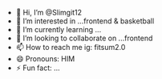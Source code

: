 - 👋 Hi, I’m @Slimgit12
- 👀 I’m interested in ...frontend & basketball
- 🌱 I’m currently learning ...
- 💞️ I’m looking to collaborate on ...frontend
- 📫 How to reach me ig: fitsum2.0
- 😄 Pronouns: HIM
- ⚡ Fun fact: ...

<!---
Slimgit12/Slimgit12 is a ✨ special ✨ repository because its `README.md` (this file) appears on your GitHub profile.
You can click the Preview link to take a look at your changes.
--->
